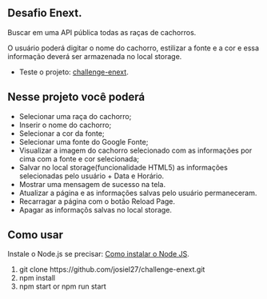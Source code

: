 ## Desafio Enext.
Buscar em uma API pública todas as raças de cachorros. 

O usuário poderá digitar o nome do cachorro, estilizar a fonte e a cor e essa informação deverá ser armazenada no local storage.

* Teste o projeto: [challenge-enext](https://josiel27.github.io/challenge-enext/).

## Nesse projeto você poderá
* Selecionar uma raça do cachorro;
* Inserir o nome do cachorro;
* Selecionar a cor da fonte;
* Selecionar uma fonte do Google Fonte;
* Visualizar a imagem do cachorro selecionado com as informações por cima com a fonte e cor selecionada;
* Salvar no local storage(funcionalidade HTML5) as informações selecionadas pelo usuário + Data e Horário.
* Mostrar uma mensagem de sucesso na tela.
* Atualizar a página e as informações salvas pelo usuário permaneceram.
* Recarragar a página com o botão Reload Page.
* Apagar as informaçõs salvas no local storage.

## Como usar

Instale o Node.js se precisar: [Como instalar o Node JS](https://medium.com/@adsonrocha/como-instalar-o-node-js-no-windows-10-cf2bd460b8a8).

<ol>
    <li>git clone https://github.com/josiel27/challenge-enext.git</li>
    <li>npm install</li>
    <li>npm start or npm run start</li>
</ol>
